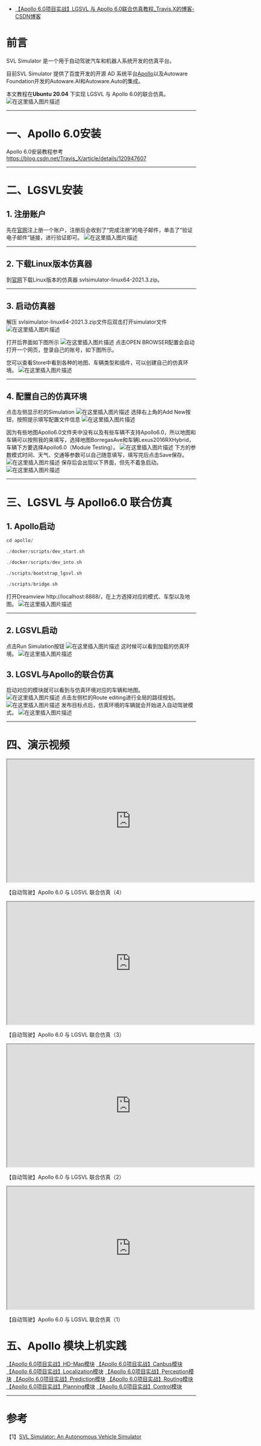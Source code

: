 - [【Apollo 6.0项目实战】LGSVL 与 Apollo 6.0联合仿真教程_Travis.X的博客-CSDN博客](https://blog.csdn.net/Travis_X/article/details/121834070)

# 前言

SVL Simulator 是一个用于自动驾驶汽车和机器人系统开发的仿真平台。

目前SVL Simulator 提供了百度开发的开源 AD 系统平台[Apollo](https://so.csdn.net/so/search?q=Apollo&spm=1001.2101.3001.7020)以及Autoware Foundation开发的Autoware.AI和Autoware.Auto的集成。

本文教程在**Ubuntu 20.04** 下实现 LGSVL 与 Apollo 6.0的联合仿真。
![在这里插入图片描述](https://img-blog.csdnimg.cn/a6a4cbd5793e445bbf68524d27152bfc.png?x-oss-process=image/watermark,type_ZHJvaWRzYW5zZmFsbGJhY2s,shadow_50,text_Q1NETiBAVHJhdmlzLlg=,size_20,color_FFFFFF,t_70,g_se,x_16)

------

# 一、Apollo 6.0安装

Apollo 6.0安装教程参考 https://blog.csdn.net/Travis_X/article/details/120947607

------

# 二、LGSVL安装

## 1. 注册账户

先在[官网](https://www.svlsimulator.com/)注上册一个账户，注册后会收到了“完成注册”的电子邮件，单击了“验证电子邮件”链接，进行验证即可。
![在这里插入图片描述](https://img-blog.csdnimg.cn/6651e8a7daa444158e6de707709bef24.png?x-oss-process=image/watermark,type_ZHJvaWRzYW5zZmFsbGJhY2s,shadow_50,text_Q1NETiBAVHJhdmlzLlg=,size_20,color_FFFFFF,t_70,g_se,x_16#pic_center)

------

## 2. 下载Linux版本仿真器

到[官网](https://www.svlsimulator.com/)下载Linux版本的仿真器 svlsimulator-linux64-2021.3.zip。

------

## 3. 启动仿真器

解压 svlsimulator-linux64-2021.3.zip文件后双击打开simulator文件
![在这里插入图片描述](https://img-blog.csdnimg.cn/67eb695acef443fabe92ff578008c2bb.png?x-oss-process=image/watermark,type_ZHJvaWRzYW5zZmFsbGJhY2s,shadow_50,text_Q1NETiBAVHJhdmlzLlg=,size_20,color_FFFFFF,t_70,g_se,x_16#pic_center)

打开后界面如下图所示
![在这里插入图片描述](https://img-blog.csdnimg.cn/1de4f7937b05426eae1f2ed0f8879e20.png?x-oss-process=image/watermark,type_ZHJvaWRzYW5zZmFsbGJhY2s,shadow_50,text_Q1NETiBAVHJhdmlzLlg=,size_20,color_FFFFFF,t_70,g_se,x_16#pic_center)
点击OPEN BROWSER配置会自动打开一个网页，登录自己的账号，如下图所示。

您可以查看Store中看到各种的地图、车辆类型和插件，可以创建自己的仿真环境。
![在这里插入图片描述](https://img-blog.csdnimg.cn/7363b441135947e78becece5567cba5f.png?x-oss-process=image/watermark,type_ZHJvaWRzYW5zZmFsbGJhY2s,shadow_50,text_Q1NETiBAVHJhdmlzLlg=,size_20,color_FFFFFF,t_70,g_se,x_16#pic_center)

------

## 4. 配置自己的仿真环境

点击左侧显示栏的Simulation
![在这里插入图片描述](https://img-blog.csdnimg.cn/f1c5a059a045401f81f6bdaae5c551ff.png?x-oss-process=image/watermark,type_ZHJvaWRzYW5zZmFsbGJhY2s,shadow_50,text_Q1NETiBAVHJhdmlzLlg=,size_20,color_FFFFFF,t_70,g_se,x_16#pic_center)
选择右上角的Add New按钮，按照提示填写配置文件信息
![在这里插入图片描述](https://img-blog.csdnimg.cn/b68419947bf64f4193b35a1669456b64.png?x-oss-process=image/watermark,type_ZHJvaWRzYW5zZmFsbGJhY2s,shadow_50,text_Q1NETiBAVHJhdmlzLlg=,size_20,color_FFFFFF,t_70,g_se,x_16#pic_center)

因为有些地图Apollo6.0文件夹中没有以及有些车辆不支持Apollo6.0，所以地图和车辆可以按照我的来填写，选择地图BorregasAve和车辆Lexus2016RXHybrid，车辆下方要选择Apollo6.0（Module Testing）。
![在这里插入图片描述](https://img-blog.csdnimg.cn/4f9a6e5e2d38436dabb7f210da6a4903.png?x-oss-process=image/watermark,type_ZHJvaWRzYW5zZmFsbGJhY2s,shadow_50,text_Q1NETiBAVHJhdmlzLlg=,size_20,color_FFFFFF,t_70,g_se,x_16#pic_center)
下方的参数模式时间、天气、交通等参数可以自己随意填写，填写完后点击Save保存。
![在这里插入图片描述](https://img-blog.csdnimg.cn/08aaa674dc1c4f9ea1cc4c9868fed798.png?x-oss-process=image/watermark,type_ZHJvaWRzYW5zZmFsbGJhY2s,shadow_50,text_Q1NETiBAVHJhdmlzLlg=,size_20,color_FFFFFF,t_70,g_se,x_16#pic_center)
保存后会出现以下界面，但先不着急启动。
![在这里插入图片描述](https://img-blog.csdnimg.cn/aa3cffa42d254f9f90012fccace03045.png?x-oss-process=image/watermark,type_ZHJvaWRzYW5zZmFsbGJhY2s,shadow_50,text_Q1NETiBAVHJhdmlzLlg=,size_20,color_FFFFFF,t_70,g_se,x_16#pic_center)

------

# 三、LGSVL 与 Apollo6.0 联合仿真

## 1. Apollo启动

```cpp
cd apollo/

./docker/scripts/dev_start.sh

./docker/scripts/dev_into.sh

./scripts/bootstrap_lgsvl.sh

./scripts/bridge.sh
```

打开Dreamview http://localhost:8888/，在上方选择对应的模式、车型以及地图。
![在这里插入图片描述](https://img-blog.csdnimg.cn/f81054534dab45728cfa7fbae27f8bb1.png?x-oss-process=image/watermark,type_ZHJvaWRzYW5zZmFsbGJhY2s,shadow_50,text_Q1NETiBAVHJhdmlzLlg=,size_20,color_FFFFFF,t_70,g_se,x_16#pic_center)

------

## 2. LGSVL启动

点击Run Simulation按钮
![在这里插入图片描述](https://img-blog.csdnimg.cn/065e43124cd346faaa02c1ce3ee64956.png?x-oss-process=image/watermark,type_ZHJvaWRzYW5zZmFsbGJhY2s,shadow_50,text_Q1NETiBAVHJhdmlzLlg=,size_20,color_FFFFFF,t_70,g_se,x_16#pic_center)
这时候可以看到加载的仿真环境。
![在这里插入图片描述](https://img-blog.csdnimg.cn/1d7bd54ba186460db6de1b778e9bddd0.png?x-oss-process=image/watermark,type_ZHJvaWRzYW5zZmFsbGJhY2s,shadow_50,text_Q1NETiBAVHJhdmlzLlg=,size_20,color_FFFFFF,t_70,g_se,x_16#pic_center)

## 3. LGSVL与Apollo的联合仿真

启动对应的模块就可以看到与仿真环境对应的车辆和地图。
![在这里插入图片描述](https://img-blog.csdnimg.cn/dda78e0ed0dc4bac9d86de46189db1cc.png?x-oss-process=image/watermark,type_ZHJvaWRzYW5zZmFsbGJhY2s,shadow_50,text_Q1NETiBAVHJhdmlzLlg=,size_20,color_FFFFFF,t_70,g_se,x_16#pic_center)
点击左侧栏的Route editing进行全局的路径规划。
![在这里插入图片描述](https://img-blog.csdnimg.cn/6f086de342274cdeb43d6631cd38bcd9.png?x-oss-process=image/watermark,type_ZHJvaWRzYW5zZmFsbGJhY2s,shadow_50,text_Q1NETiBAVHJhdmlzLlg=,size_20,color_FFFFFF,t_70,g_se,x_16#pic_center)
发布目标点后，仿真环境的车辆就会开始进入自动驾驶模式。
![在这里插入图片描述](https://img-blog.csdnimg.cn/c1ffa1e1c04e4987b0e1f40bba621a04.png?x-oss-process=image/watermark,type_ZHJvaWRzYW5zZmFsbGJhY2s,shadow_50,text_Q1NETiBAVHJhdmlzLlg=,size_20,color_FFFFFF,t_70,g_se,x_16#pic_center)

------

# 四、演示视频



<iframe id="7fpbVFFx-1639367100892" src="https://player.bilibili.com/player.html?aid=252269093" allowfullscreen="true" data-mediaembed="bilibili" style="box-sizing: border-box; outline: 0px; margin: 0px; padding: 0px; font-weight: normal; overflow-wrap: break-word; display: block; width: 660px; height: 330px;"></iframe>

【自动驾驶】Apollo 6.0 与 LGSVL 联合仿真（4）





<iframe id="Z3W1oHGy-1638797009334" src="https://player.bilibili.com/player.html?aid=977167682" allowfullscreen="true" data-mediaembed="bilibili" style="box-sizing: border-box; outline: 0px; margin: 0px; padding: 0px; font-weight: normal; overflow-wrap: break-word; display: block; width: 660px; height: 330px;"></iframe>

【自动驾驶】Apollo 6.0 与 LGSVL 联合仿真（3）





<iframe id="L1lu6ce8-1638797216049" src="https://player.bilibili.com/player.html?aid=464650353" allowfullscreen="true" data-mediaembed="bilibili" style="box-sizing: border-box; outline: 0px; margin: 0px; padding: 0px; font-weight: normal; overflow-wrap: break-word; display: block; width: 660px; height: 330px;"></iframe>

【自动驾驶】Apollo 6.0 与 LGSVL 联合仿真（2）





<iframe id="SFV70vXi-1638797184979" src="https://player.bilibili.com/player.html?aid=722177108" allowfullscreen="true" data-mediaembed="bilibili" style="box-sizing: border-box; outline: 0px; margin: 0px; padding: 0px; font-weight: normal; overflow-wrap: break-word; display: block; width: 660px; height: 330px;"></iframe>

【自动驾驶】Apollo 6.0 与 LGSVL 联合仿真（1）

# 五、Apollo 模块上机实践

[【Apollo 6.0项目实战】HD-Map模块](https://blog.csdn.net/Travis_X/article/details/121486163)
[【Apollo 6.0项目实战】Canbus模块](https://blog.csdn.net/Travis_X/article/details/121539973)
[【Apollo 6.0项目实战】Localization模块](https://blog.csdn.net/Travis_X/article/details/121768756)
[【Apollo 6.0项目实战】Perception模块](https://blog.csdn.net/Travis_X/article/details/121518854)
[【Apollo 6.0项目实战】Prediction模块](https://blog.csdn.net/Travis_X/article/details/121658184)
[【Apollo 6.0项目实战】Routing模块](https://blog.csdn.net/Travis_X/article/details/121674874)
[【Apollo 6.0项目实战】Planning模块](https://blog.csdn.net/Travis_X/article/details/121793238)
[【Apollo 6.0项目实战】Control模块](https://blog.csdn.net/Travis_X/article/details/121802955)

------

# 参考

【1】[SVL Simulator: An Autonomous Vehicle Simulator](https://www.svlsimulator.com/docs/getting-started/getting-started/)